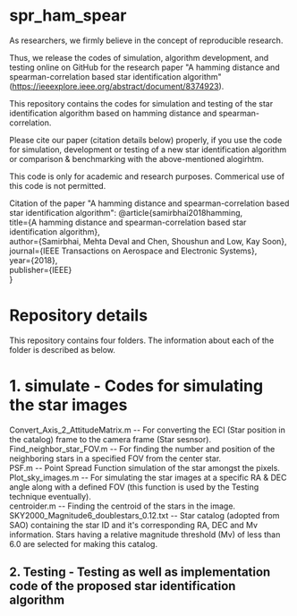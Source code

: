 # spr_ham_spear
As researchers, we firmly believe in the concept of reproducible research.

Thus, we release the codes of simulation, algorithm development, and testing online on GitHub for the research paper "A hamming distance and spearman-correlation based star identification algorithm" (https://ieeexplore.ieee.org/abstract/document/8374923).

This repository contains the codes for simulation and testing of the star identification algorithm based on hamming distance and spearman-correlation.

Please cite our paper (citation details below) properly, if you use the code for simulation, development or testing of a new star identification algorithm or comparison & benchmarking with the above-mentioned alogirhtm.

This code is only for academic and research purposes. Commerical use of this code is not permitted.

Citation of the paper "A hamming distance and spearman-correlation based star identification algorithm":
@article{samirbhai2018hamming, <br />
  title={A hamming distance and spearman-correlation based star identification algorithm},<br />
  author={Samirbhai, Mehta Deval and Chen, Shoushun and Low, Kay Soon},<br />
  journal={IEEE Transactions on Aerospace and Electronic Systems},<br />
  year={2018},<br />
  publisher={IEEE}<br />
}<br />

# Repository details

This repository contains four folders. The information about each of the folder is described as below.

# 1. simulate - Codes for simulating the star images
  Convert_Axis_2_AttitudeMatrix.m -- For converting the ECI (Star position in the catalog) frame to the camera frame (Star sesnsor).<br />
  Find_neighbor_star_FOV.m -- For finding the number and position of the neighboring stars in a specified FOV from the center star.<br />
  PSF.m -- Point Spread Function simulation of the star amongst the pixels.<br />
  Plot_sky_images.m -- For simulating the star images at a specific RA & DEC angle along with a defined FOV (this function is used by the Testing technique eventually).<br />
  centroider.m -- Finding the centroid of the stars in the image.<br />
  SKY2000_Magnitude6_doublestars_0.12.txt -- Star catalog (adopted from SAO) containing the star ID and it's corresponding RA, DEC and Mv information. Stars having a relative magnitude threshold (Mv) of less than 6.0 are selected for making this catalog.<br />
  
## 2. Testing - Testing as well as implementation code of the proposed star identification algorithm
